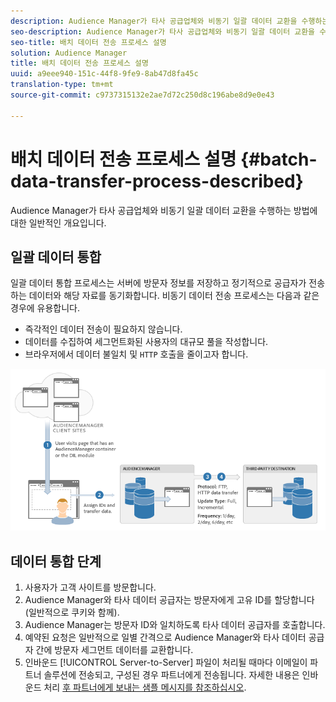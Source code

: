 ```yaml
---
description: Audience Manager가 타사 공급업체와 비동기 일괄 데이터 교환을 수행하는 방법에 대한 일반적인 개요입니다.
seo-description: Audience Manager가 타사 공급업체와 비동기 일괄 데이터 교환을 수행하는 방법에 대한 일반적인 개요입니다.
seo-title: 배치 데이터 전송 프로세스 설명
solution: Audience Manager
title: 배치 데이터 전송 프로세스 설명
uuid: a9eee940-151c-44f8-9fe9-8ab47d8fa45c
translation-type: tm+mt
source-git-commit: c9737315132e2ae7d72c250d8c196abe8d9e0e43

---
```



# 배치 데이터 전송 프로세스 설명 {#batch-data-transfer-process-described}

Audience Manager가 타사 공급업체와 비동기 일괄 데이터 교환을 수행하는 방법에 대한 일반적인 개요입니다.

## 일괄 데이터 통합

<!-- c_async.xml -->

일괄 데이터 통합 프로세스는 서버에 방문자 정보를 저장하고 정기적으로 공급자가 전송하는 데이터와 해당 자료를 동기화합니다. 비동기 데이터 전송 프로세스는 다음과 같은 경우에 유용합니다.

* 즉각적인 데이터 전송이 필요하지 않습니다.
* 데이터를 수집하여 세그먼트화된 사용자의 대규모 풀을 작성합니다.
* 브라우저에서 데이터 불일치 및 `HTTP` 호출을 줄이고자 합니다.

![](assets/s2s_70.png)

## 데이터 통합 단계

1. 사용자가 고객 사이트를 방문합니다.
1. Audience Manager와 타사 데이터 공급자는 방문자에게 고유 ID를 할당합니다(일반적으로 쿠키와 함께).
1. Audience Manager는 방문자 ID와 일치하도록 타사 데이터 공급자를 호출합니다.
1. 예약된 요청은 일반적으로 일별 간격으로 Audience Manager와 타사 데이터 공급자 간에 방문자 세그먼트 데이터를 교환합니다.
1. 인바운드 [!UICONTROL Server-to-Server] 파일이 처리될 때마다 이메일이 파트너 솔루션에 전송되고, 구성된 경우 파트너에게 전송됩니다. 자세한 내용은 인바운드 처리 [후 파트너에게 보내는 샘플 메시지를 참조하십시오](../../../integration/sending-audience-data/batch-data-transfer-explained/inbound-receipt-message.md).